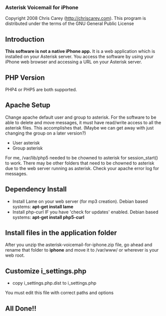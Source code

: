 ### Asterisk Voicemail for iPhone ###
Copyright 2008 Chris Carey (http://chriscarey.com).
This program is distributed under the terms of the GNU General Public License

## Introduction ##

**This software is not a native iPhone app.** It is a web application which is installed on your Asterisk server. You access the software by using your iPhone web browser and accessing a URL on your Asterisk server.

## PHP Version ##

PHP4 or PHP5 are both supported.

## Apache Setup ##

Change apache default user and group to asterisk. For the software to be able to delete and move messages, it must have read/write access to all the asterisk files. This accomplishes that. (Maybe we can get away with just changing the group on a later version?)

  * User asterisk
  * Group asterisk

For me, /var/lib/php5 needed to be chowned to asterisk for session\_start() to work. There may be other folders that need to be chowned to asterisk due to the web server running as asterisk. Check your apache error log for messages.

## Dependency Install ##

  * Install Lame on your web server (for mp3 creation). Debian based systems: **apt-get install lame**
  * Install php-curl IF you have 'check for updates' enabled. Debian based systems: **apt-get install php5-curl**

## Install files in the application folder ##

After you unzip the asterisk-voicemail-for-iphone.zip file, go ahead and rename that folder to **iphone** and move it to /var/www/ or wherever is your web root.

## Customize i\_settings.php ##

  * copy i\_settings.php.dist to i\_settings.php

You must edit this file with correct paths and options

## All Done!! ##